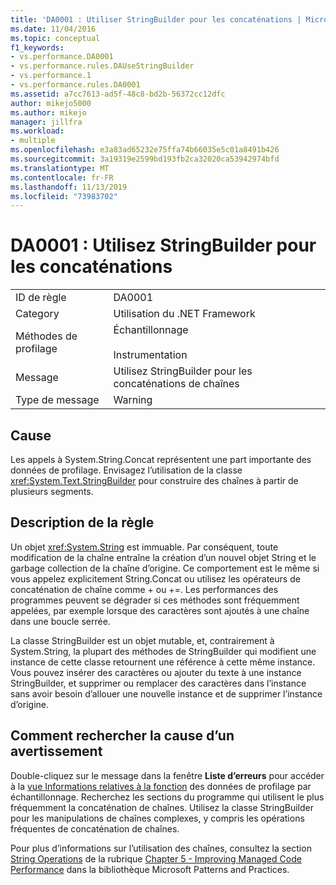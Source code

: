 ```yaml
---
title: 'DA0001 : Utiliser StringBuilder pour les concaténations | Microsoft Docs'
ms.date: 11/04/2016
ms.topic: conceptual
f1_keywords:
- vs.performance.DA0001
- vs.performance.rules.DAUseStringBuilder
- vs.performance.1
- vs.performance.rules.DA0001
ms.assetid: a7cc7613-ad5f-48c8-bd2b-56372cc12dfc
author: mikejo5000
ms.author: mikejo
manager: jillfra
ms.workload:
- multiple
ms.openlocfilehash: e3a83ad65232e75ffa74b66035e5c01a8491b426
ms.sourcegitcommit: 3a19319e2599bd193fb2ca32020ca53942974bfd
ms.translationtype: MT
ms.contentlocale: fr-FR
ms.lasthandoff: 11/13/2019
ms.locfileid: "73983702"
---
```

# <a name="da0001-use-stringbuilder-for-concatenations"></a>DA0001 : Utilisez StringBuilder pour les concaténations

|||
|-|-|
|ID de règle|DA0001|
|Category|Utilisation du .NET Framework|
|Méthodes de profilage|Échantillonnage<br /><br /> Instrumentation|
|Message|Utilisez StringBuilder pour les concaténations de chaînes|
|Type de message|Warning|

## <a name="cause"></a>Cause
 Les appels à System.String.Concat représentent une part importante des données de profilage. Envisagez l’utilisation de la classe <xref:System.Text.StringBuilder> pour construire des chaînes à partir de plusieurs segments.

## <a name="rule-description"></a>Description de la règle
 Un objet <xref:System.String> est immuable. Par conséquent, toute modification de la chaîne entraîne la création d’un nouvel objet String et le garbage collection de la chaîne d’origine. Ce comportement est le même si vous appelez explicitement String.Concat ou utilisez les opérateurs de concaténation de chaîne comme + ou +=. Les performances des programmes peuvent se dégrader si ces méthodes sont fréquemment appelées, par exemple lorsque des caractères sont ajoutés à une chaîne dans une boucle serrée.

 La classe StringBuilder est un objet mutable, et, contrairement à System.String, la plupart des méthodes de StringBuilder qui modifient une instance de cette classe retournent une référence à cette même instance. Vous pouvez insérer des caractères ou ajouter du texte à une instance StringBuilder, et supprimer ou remplacer des caractères dans l’instance sans avoir besoin d’allouer une nouvelle instance et de supprimer l’instance d’origine.

## <a name="how-to-investigate-a-warning"></a>Comment rechercher la cause d’un avertissement
 Double-cliquez sur le message dans la fenêtre **Liste d’erreurs** pour accéder à la [vue Informations relatives à la fonction](../profiling/function-details-view.md) des données de profilage par échantillonnage. Recherchez les sections du programme qui utilisent le plus fréquemment la concaténation de chaînes. Utilisez la classe StringBuilder pour les manipulations de chaînes complexes, y compris les opérations fréquentes de concaténation de chaînes.

 Pour plus d’informations sur l’utilisation des chaînes, consultez la section [String Operations](/previous-versions/msp-n-p/ff647790(v=pandp.10)#string-operations) de la rubrique [Chapter 5 - Improving Managed Code Performance](/previous-versions/msp-n-p/ff647790(v=pandp.10)) dans la bibliothèque Microsoft Patterns and Practices.